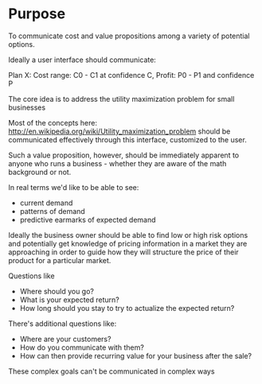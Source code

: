 # Purpose

To communicate cost and value propositions among a variety of potential options.

Ideally a user interface should communicate:

   Plan X: Cost range: C0 - C1 at confidence C, Profit: P0 - P1 and confidence P

The core idea is to address the utility maximization problem for small businesses

Most of the concepts here: http://en.wikipedia.org/wiki/Utility_maximization_problem  should be 
communicated effectively through this interface, customized to the user.

Such a value proposition, however, should be immediately apparent to anyone who runs a business - whether they are aware of the math background or not.

In real terms we'd like to be able to see:

  * current demand
  * patterns of demand
  * predictive earmarks of expected demand

Ideally the business owner should be able to find low or high risk options and potentially get knowledge of pricing information in a market they are approaching in order to guide how they will structure the price of their product for a particular market.


Questions like 

  * Where should you go?
  * What is your expected return?
  * How long should you stay to try to actualize the expected return?

There's additional questions like:

  * Where are your customers?
  * How do you communicate with them?
  * How can then provide recurring value for your business after the sale?

These complex goals can't be communicated in complex ways
